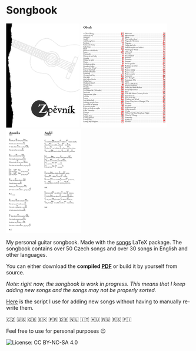 # Songbook

![cover](img/cover.png) ![index](img/index.png) ![index](img/page.png)

My personal guitar songbook. Made with the [songs](http://songs.sourceforge.net) LaTeX package. The songbook contains over 50 Czech songs and over 30 songs in English and other languages.

You can either download the **compiled [PDF](https://github.com/kasnerz/songbook/raw/master/songbook.pdf)** or 
build it by yourself from source.

*Note: right now, the songbook is work in progress. This means that I keep adding new songs and the songs may not be properly sorted.*

[Here](https://github.com/kasnerz/chords2latex) is the script I use for adding new songs without having to manually re-write them.

:czech_republic: :us: :uk: :slovakia: :fr: :de: :netherlands: :it: :hungary: :ru: :serbia: :finland:

Feel free to use for personal purposes :wink:

![License: CC BY-NC-SA 4.0](https://licensebuttons.net/l/by-nc-sa/4.0/80x15.png)
